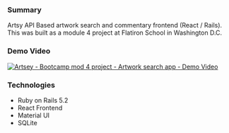 ### Summary
Artsy API Based artwork search and commentary frontend (React / Rails).  
This was built as a module 4 project at Flatiron School in Washington D.C.    
### Demo Video
[![Artsey - Bootcamp mod 4 project - Artwork search app - Demo Video](https://img.youtube.com/vi/SACpoUoJ6n0/0.jpg)](https://www.youtube.com/watch?v=SACpoUoJ6n0)
### Technologies
- Ruby on Rails 5.2
- React Frontend
- Material UI
- SQLite
